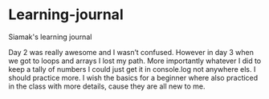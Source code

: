 # Learning-journal
Siamak's learning journal

Day 2 was really awesome and I wasn’t confused. However in day 3 when we got to loops and arrays I lost my path. More importantly whatever I did to keep a tally of numbers I could just get it in console.log not anywhere els.
I should practice more. I wish the basics for a beginner where also practiced in the class with more details, cause they are all new to me.
